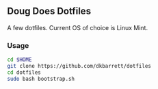 ## Doug Does Dotfiles

A few dotfiles. Current OS of choice is Linux Mint.

### Usage
```bash
cd $HOME
git clone https://github.com/dkbarrett/dotfiles
cd dotfiles
sudo bash bootstrap.sh
```
